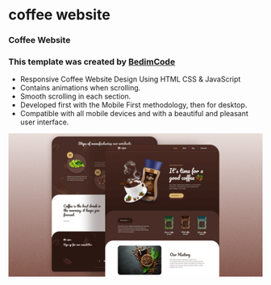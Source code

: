 # coffee website
### Coffee Website

### This template was created by <a href="https://github.com/bedimcode">BedimCode</a>

- Responsive Coffee Website Design Using HTML CSS & JavaScript
- Contains animations when scrolling.
- Smooth scrolling in each section.
- Developed first with the Mobile First methodology, then for desktop.
- Compatible with all mobile devices and with a beautiful and pleasant user interface.

![preview img](/preview.png)
